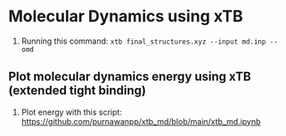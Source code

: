 # Molecular Dynamics using xTB 
1. Running this command: `xtb final_structures.xyz --input md.inp --omd`


## Plot molecular dynamics energy using xTB (extended tight binding)
1. Plot energy with this script: https://github.com/purnawanpp/xtb_md/blob/main/xtb_md.ipynb
